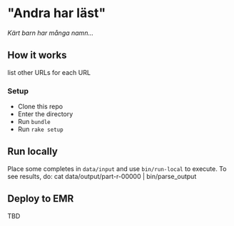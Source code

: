# "Andra har läst"

_Kärt barn har många namn..._

## How it works

list other URLs for each URL

### Setup

* Clone this repo
* Enter the directory
* Run `bundle`
* Run `rake setup`

## Run locally

Place some completes in `data/input` and use `bin/run-local` to
execute.
To see results, do:
cat data/output/part-r-00000 | bin/parse_output

## Deploy to EMR

TBD
